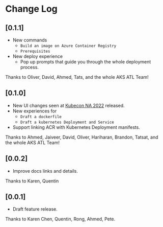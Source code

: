# Change Log

## [0.1.1]

-  New commands
   -  `Build an image on Azure Container Registry`
   -  `Prerequisites`
-  New deploy experience
   -  Pop up prompts that guide you through the whole deployment process.

Thanks to Oliver, David, Ahmed, Tats, and the whole AKS ATL Team!

## [0.1.0]

-  New UI changes seen at [Kubecon NA 2022](https://azuredaywithkubernetes2022.com/from-cloud-to-code-quickly-with-aks-spencer-libbing-brandon-foley/) released.
-  New experiences for
   -  `Draft a dockerfile`
   -  `Draft a kubernetes Deployment and Service`
-  Support linking ACR with Kubernetes Deployment manifests.

Thanks to Ahmed, Jaiveer, David, Oliver, Hariharan, Brandon, Tatsat, and the whole AKS ATL Team!

## [0.0.2]

-  Improve docs links and details.

Thanks to Karen, Quentin

## [0.0.1]

-  Draft feature release.

Thanks to Karen Chen, Quentin, Rong, Ahmed, Pete.
